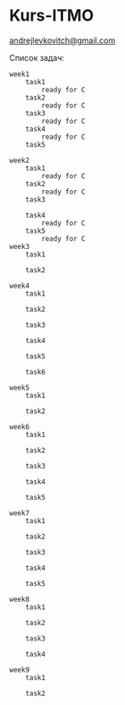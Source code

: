 # Kurs-ITMO
andrejlevkovitch@gmail.com

Список задач:
    
    week1
        task1
            ready for C
        task2
            ready for C
        task3
            ready for C
        task4
            ready for C
        task5
            
    week2
        task1
            ready for C
        task2
            ready for C
        task3
            
        task4
            ready for C
        task5
            ready for C
    week3
        task1
            
        task2
            
    week4
        task1
            
        task2
            
        task3
            
        task4
            
        task5
            
        task6
            
    week5
        task1
            
        task2
            
    week6
        task1
            
        task2
            
        task3
            
        task4
            
        task5
            
    week7
        task1
            
        task2
            
        task3
            
        task4
            
        task5
            
    week8
        task1
            
        task2
            
        task3
            
        task4
            
    week9
        task1
            
        task2
            

